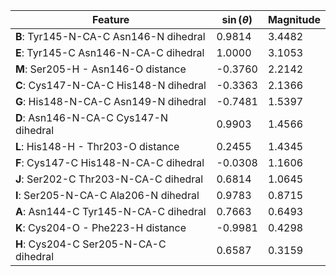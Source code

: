 | Feature | $\sin \left( \theta \right)$ | Magnitude |
|---------|------------|-----------|
| **B**: Tyr145-N-CA-C Asn146-N dihedral | 0.9814 | 3.4482 |
| **E**: Tyr145-C Asn146-N-CA-C dihedral | 1.0000 | 3.1053 |
| **M**: Ser205-H - Asn146-O distance | -0.3760 | 2.2142 |
| **C**: Cys147-N-CA-C His148-N dihedral | -0.3363 | 2.1366 |
| **G**: His148-N-CA-C Asn149-N dihedral | -0.7481 | 1.5397 |
| **D**: Asn146-N-CA-C Cys147-N dihedral | 0.9903 | 1.4566 |
| **L**: His148-H - Thr203-O distance | 0.2455 | 1.4345 |
| **F**: Cys147-C His148-N-CA-C dihedral | -0.0308 | 1.1606 |
| **J**: Ser202-C Thr203-N-CA-C dihedral | 0.6814 | 1.0645 |
| **I**: Ser205-N-CA-C Ala206-N dihedral | 0.9783 | 0.8715 |
| **A**: Asn144-C Tyr145-N-CA-C dihedral | 0.7663 | 0.6493 |
| **K**: Cys204-O - Phe223-H distance | -0.9981 | 0.4298 |
| **H**: Cys204-C Ser205-N-CA-C dihedral | 0.6587 | 0.3159 |

